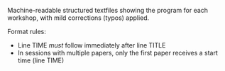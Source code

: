 Machine-readable structured textfiles showing the program for each workshop, with mild corrections (typos) applied.

Format rules:
- Line TIME _must_ follow immediately after line TITLE
- In sessions with multiple papers, only the first paper receives a start time (line TIME)
